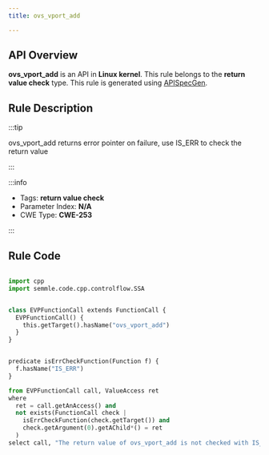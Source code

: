```yaml
---
title: ovs_vport_add

---
```



## API Overview
**ovs_vport_add** is an API in **Linux kernel**. This rule belongs to the **return value check** type. This rule is generated using [APISpecGen](../../tools/APISpecGen).
## Rule Description

:::tip

ovs_vport_add returns error pointer on failure, use IS_ERR to check the return value

:::

:::info

- Tags: **return value check**
- Parameter Index: **N/A**
- CWE Type: **CWE-253**

:::

## Rule Code
```python

import cpp
import semmle.code.cpp.controlflow.SSA


class EVPFunctionCall extends FunctionCall {
  EVPFunctionCall() {
    this.getTarget().hasName("ovs_vport_add")
  }
}


predicate isErrCheckFunction(Function f) {
  f.hasName("IS_ERR") 
}

from EVPFunctionCall call, ValueAccess ret
where
  ret = call.getAnAccess() and
  not exists(FunctionCall check |
    isErrCheckFunction(check.getTarget()) and
    check.getArgument(0).getAChild*() = ret
  )
select call, "The return value of ovs_vport_add is not checked with IS_ERR."
    
```